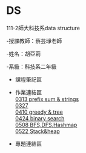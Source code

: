 # DS
111-2師大科技系data structure

-授課教師：蔡芸琤老師

-姓名：胡亞莉  

-系級：科技系二年級

* 課程筆記區
    

* 作業連結區
    <br />  [0313 prefix sum & strings](https://youtu.be/wIfLEZjFFNM)
    <br />  [0327](https://youtu.be/ibqTqijR8cA)
    <br />  [0410 greedy & tree](https://youtu.be/llKFpD8EoDQ)
    <br />  [0424 binary search](https://youtu.be/3oH08toH6vw)
    <br />  [0508 BFS,DFS,Hashmap](https://youtu.be/d5RixMHJu2U)
    <br />  [0522 Stack&heap](https://youtu.be/qBxDZhsvlF8)

* 專題連結區
   
